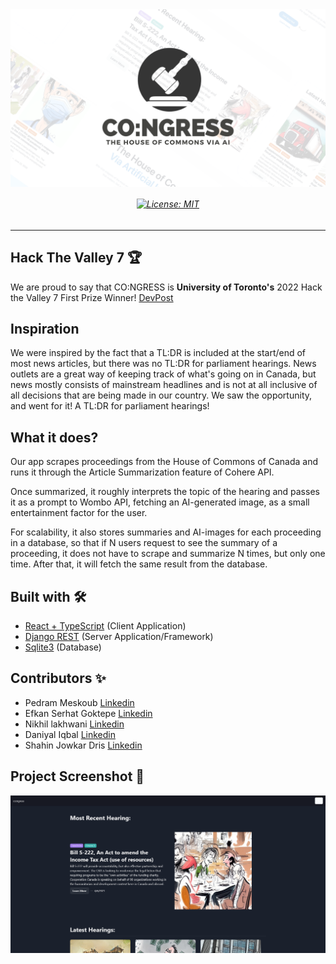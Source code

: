 <img align = "center" alt="vectre-image" src="public/assets/congress-banner.png">

<h6 align="center">
  
[![License: MIT](https://img.shields.io/badge/License-MIT-blue.svg)](https://opensource.org/licenses/MIT)
  
</h6>

---

## Hack The Valley 7 🏆

We are proud to say that CO:NGRESS is <b>University of Toronto's</b> 2022 Hack the Valley 7 First Prize Winner! [DevPost](https://devpost.com/software/co-ngress)

## Inspiration 

We were inspired by the fact that a TL:DR is included at the start/end of most news articles, but there was no TL:DR for parliament hearings. News outlets are a great way of keeping track of what's going on in Canada, but news mostly consists of mainstream headlines and is not at all inclusive of all decisions that are being made in our country. We saw the opportunity, and went for it! A TL:DR for parliament hearings!

## What it does? 

Our app scrapes proceedings from the House of Commons of Canada and runs it through the Article Summarization feature of Cohere API.

Once summarized, it roughly interprets the topic of the hearing and passes it as a prompt to Wombo API, fetching an AI-generated image, as a small entertainment factor for the user.

For scalability, it also stores summaries and AI-images for each proceeding in a database, so that if N users request to see the summary of a proceeding, it does not have to scrape and summarize N times, but only one time. After that, it will fetch the same result from the database. 

## Built with 🛠

- [React + TypeScript](https://reactjs.org/) (Client Application)
- [Django REST](https://www.django-rest-framework.org/) (Server Application/Framework)
- [Sqlite3](https://www.sqlite.org/index.html) (Database)

## Contributors ✨

- Pedram Meskoub [Linkedin](https://www.linkedin.com/in/pedramhaqiqi/)
- Efkan Serhat Goktepe [Linkedin](https://www.linkedin.com/in/serhatgoktepe/)
- Nikhil lakhwani [Linkedin](https://www.linkedin.com/in/nlakhwani/)
- Daniyal Iqbal [Linkedin](https://www.linkedin.com/in/daniyal-iqbal-726a69219/)
- Shahin Jowkar Dris [Linkedin](https://www.linkedin.com/in/shahinjowkar)

## Project Screenshot 📸
<img align = "center" src="public/assets/darkmode_ss.png">
